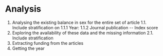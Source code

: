 # Analysis

1. Analysing the existing balance in sex for the entire set of article
  1.1. Include stratification on 
    1.1.1 Year: 
    1.1.2 Journal publication -- Index score
2. Exploring the availability of these data and the missing information
  2.1. Include stratification
3. Extracting funding from the articles 
4. Getting the year
 
